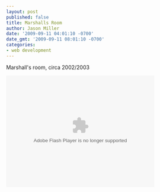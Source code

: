 ```yaml
---
layout: post
published: false
title: Marshalls Room
author: Jason Miller
date: '2009-09-11 04:01:10 -0700'
date_gmt: '2009-09-11 08:01:10 -0700'
categories:
- web development
---
```


Marshall's room, circa 2002/2003

<object classid="clsid:d27cdb6e-ae6d-11cf-96b8-444553540000" width="400" height="300" codebase="http://download.macromedia.com/pub/shockwave/cabs/flash/swflash.cab#version=6,0,40,0">
	<param name="src" value="{{site.assets.url_prefix}}/swf/marshalls-room.swf" />
  <embed type="application/x-shockwave-flash" width="400" height="300" src="http://www.redconfetti.com/wp-content/uploads/2009/09/marshalls-room.swf" />
</object>

